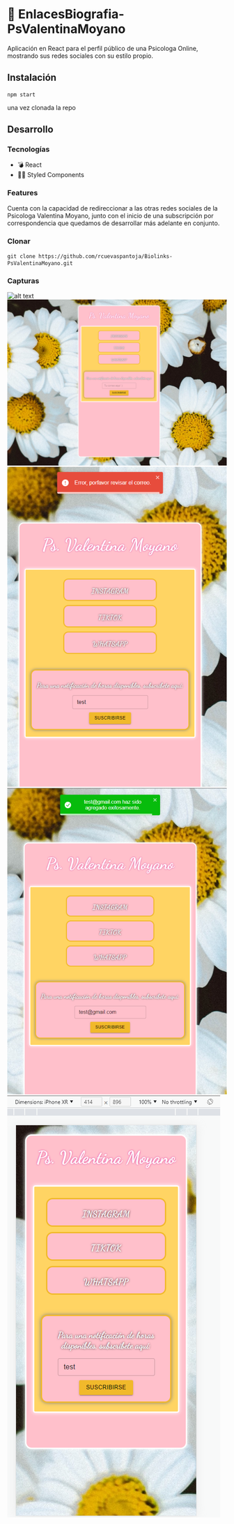 
# 🚀 EnlacesBiografia-PsValentinaMoyano

Aplicación en React para el perfil público de una Psicologa Online, mostrando sus redes sociales con su estilo propio.

## Instalación

```shell
npm start
```
una vez clonada la repo

## Desarrollo

### Tecnologías
- 💣 React
- 💅🏾 Styled Components               

### Features
Cuenta con la capacidad de redireccionar a las otras redes sociales de la Psicologa Valentina Moyano, junto con el inicio de una subscripción por correspondencia que quedamos de desarrollar más adelante en conjunto.

### Clonar

```shell
git clone https://github.com/rcuevaspantoja/Biolinks-PsValentinaMoyano.git

```

### Capturas
![alt text](https://github.com/rcuevaspantoja/Biolinks-PsValentinaMoyano/blob/master/src/archivos/Capturas/Screenshot_1.png)
![alt text](https://github.com/rcuevaspantoja/Biolinks-PsValentinaMoyano/blob/master/src/archivos/Capturas/Screenshot_2.png)
![alt text](https://github.com/rcuevaspantoja/Biolinks-PsValentinaMoyano/blob/master/src/archivos/Capturas/Screenshot_3.png)
![alt text](https://github.com/rcuevaspantoja/Biolinks-PsValentinaMoyano/blob/master/src/archivos/Capturas/Screenshot_4.png)
![alt text](https://github.com/rcuevaspantoja/Biolinks-PsValentinaMoyano/blob/master/src/archivos/Capturas/Screenshot_5.png)
